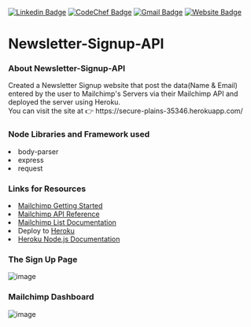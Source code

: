 

[![Linkedin Badge](https://img.shields.io/badge/-LinkedIn-5ce1e6?style=flat-square&logo=Linkedin&logoColor=050a30&link=www.linkedin.com/in/ganeshbhavar347)](www.linkedin.com/in/ganeshbhavar347)
[![CodeChef Badge](https://img.shields.io/badge/-CodeChef-5ce1e6?style=flat-square&logo=CodeChef&logoColor=050a30&link=https://www.codechef.com/users/ganesh_103)](https://www.codechef.com/users/ganesh_103)
[![Gmail Badge](https://img.shields.io/badge/-Gmail-050a30?style=flat-square&logo=Gmail&logoColor=white&link=mailto:ganesh.22010331@viit.ac.in)](mailto:ganesh.22010331@viit.ac.in)
[![Website Badge](https://img.shields.io/badge/-Website-050a30?style=flat-square&logo=vercel&logoColor=white&link=https://ganesh-347.github.io/ganeshbhavar/)](https://ganesh-347.github.io/ganeshbhavar/)

# Newsletter-Signup-API

### About Newsletter-Signup-API
<p>
Created a Newsletter Signup website that post the data(Name &amp; Email) entered by the user to Mailchimp's Servers via their Mailchimp API and deployed the server using Heroku. <br>
You can visit the site at 👉 https://secure-plains-35346.herokuapp.com/
</p> 

### Node Libraries and Framework used
<p>
  <li>body-parser</li>
  <li>express</li>
  <li>request</li>
</p>

### Links for Resources
<li><a href="https://mailchimp.com/developer/guides/get-started-with-mailchimp-api-3/" target="_blank">Mailchimp Getting Started</a></li>
<li><a href="https://mailchimp.com/developer/reference/" target="_blank">Mailchimp API Reference</a></li>
<li><a href="https://mailchimp.com/developer/reference/lists/#post_/lists/-list_id-" target="_blank">Mailchimp List Documentation</a></li>
<li>Deploy to <a href="https://www.heroku.com/" target="_blank">Heroku</a><a href="https://any-api.com/" target="_blank"></a></li>
<li><a href="https://devcenter.heroku.com/articles/getting-started-with-nodejs" target="_blank">Heroku Node.js Documentation</a> </li>

### The Sign Up Page
![image](https://user-images.githubusercontent.com/85879976/181520739-35e4a46b-160e-492c-925c-10cc8f165138.png)

### Mailchimp Dashboard
![image](https://user-images.githubusercontent.com/85879976/181521014-7f2a2e8e-ba30-4538-82ed-e59a9f51b7f8.png)
